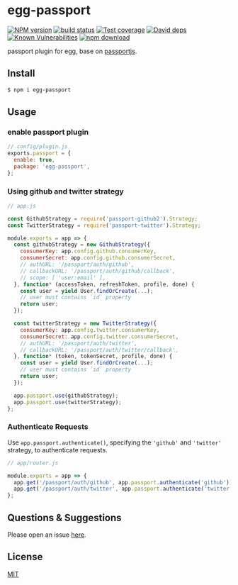 # egg-passport

[![NPM version][npm-image]][npm-url]
[![build status][travis-image]][travis-url]
[![Test coverage][codecov-image]][codecov-url]
[![David deps][david-image]][david-url]
[![Known Vulnerabilities][snyk-image]][snyk-url]
[![npm download][download-image]][download-url]

[npm-image]: https://img.shields.io/npm/v/egg-passport.svg?style=flat-square
[npm-url]: https://npmjs.org/package/egg-passport
[travis-image]: https://img.shields.io/travis/eggjs/egg-passport.svg?style=flat-square
[travis-url]: https://travis-ci.org/eggjs/egg-passport
[codecov-image]: https://img.shields.io/codecov/c/github/eggjs/egg-passport.svg?style=flat-square
[codecov-url]: https://codecov.io/github/eggjs/egg-passport?branch=master
[david-image]: https://img.shields.io/david/eggjs/egg-passport.svg?style=flat-square
[david-url]: https://david-dm.org/eggjs/egg-passport
[snyk-image]: https://snyk.io/test/npm/egg-passport/badge.svg?style=flat-square
[snyk-url]: https://snyk.io/test/npm/egg-passport
[download-image]: https://img.shields.io/npm/dm/egg-passport.svg?style=flat-square
[download-url]: https://npmjs.org/package/egg-passport

passport plugin for egg, base on [passportjs](http://passportjs.org).

## Install

```bash
$ npm i egg-passport
```

## Usage

### enable passport plugin

```js
// config/plugin.js
exports.passport = {
  enable: true,
  package: 'egg-passport',
};
```

### Using github and twitter strategy

```js
// app.js

const GithubStrategy = require('passport-github2').Strategy;
const TwitterStrategy = require('passport-twitter').Strategy;

module.exports = app => {
  const githubStrategy = new GithubStrategy({
    consumerKey: app.config.github.consumerKey,
    consumerSecret: app.config.github.consumerSecret,
    // authURL: '/passport/auth/github',
    // callbackURL: '/passport/auth/github/callback',
    // scope: [ 'user:email' ],
  }, function* (accessToken, refreshToken, profile, done) {
    const user = yield User.findOrCreate(...);
    // user must contains `id` property
    return user;
  });

  const twitterStrategy = new TwitterStrategy({
    consumerKey: app.config.twitter.consumerKey,
    consumerSecret: app.config.twitter.consumerSecret,
    // authURL: '/passport/auth/twitter',
    // callbackURL: '/passport/auth/twitter/callback',
  }, function* (token, tokenSecret, profile, done) {
    const user = yield User.findOrCreate(...);
    // user must contains `id` property
    return user;
  });

  app.passport.use(githubStrategy);
  app.passport.use(twitterStrategy);
};
```

### Authenticate Requests

Use `app.passport.authenticate()`, specifying the `'github'` and `'twitter'` strategy, to authenticate requests.

```js
// app/router.js

module.exports = app => {
  app.get('/passport/auth/github', app.passport.authenticate('github'));
  app.get('/passport/auth/twitter', app.passport.authenticate('twitter'));
};
```

## Questions & Suggestions

Please open an issue [here](https://github.com/eggjs/egg/issues).

## License

[MIT](LICENSE)
